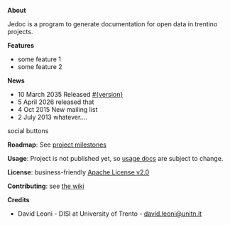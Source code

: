 
**About**

Jedoc is a program to generate documentation for open data in trentino projects.


**Features**

* some feature 1
* some feature 2

**News**

* 10 March 2035 Released [#{version}](#{majorMinorVersion}/README.md)
* 5 April 2026 released that
* 4 Oct 2015 New mailing list
* 2 July 2013 whatever.... 

social buttons

**Roadmap**: See [project milestones](../../milestones)

**Usage**: Project is not published yet, so [usage docs](docs) are subject to change. 

**License**: business-friendly [Apache License v2.0](LICENSE.txt)

**Contributing**: see [the wiki](../../wiki)

**Credits**

* David Leoni - DISI at University of Trento - david.leoni@unitn.it
